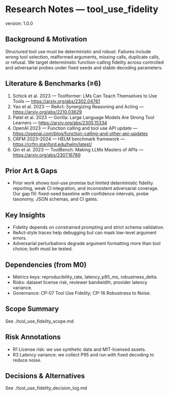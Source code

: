 # Research Notes — tool_use_fidelity
version: 1.0.0

## Background & Motivation
Structured tool use must be deterministic and robust. Failures include wrong tool selection, malformed arguments, missing calls, duplicate calls, or refusal. We target deterministic function-calling fidelity across controlled and adversarial probes under fixed seeds and stable decoding parameters.

## Literature & Benchmarks (≥6)
1) Schick et al. 2023 — Toolformer: LMs Can Teach Themselves to Use Tools — https://arxiv.org/abs/2302.04761  
2) Yao et al. 2023 — ReAct: Synergizing Reasoning and Acting — https://arxiv.org/abs/2210.03629  
3) Patel et al. 2023 — Gorilla: Large Language Models Are Strong Tool Learners — https://arxiv.org/abs/2305.15334  
4) OpenAI 2023 — Function calling and tool use API update — https://openai.com/blog/function-calling-and-other-api-updates  
5) CRFM 2023–2024 — HELM benchmark framework — https://crfm.stanford.edu/helm/latest/  
6) Qin et al. 2023 — ToolBench: Making LLMs Masters of APIs — https://arxiv.org/abs/2307.16789

## Prior Art & Gaps
- Prior work shows tool-use promise but limited deterministic fidelity reporting, weak CI integration, and inconsistent adversarial coverage. Our gap fill: fixed-seed baseline with confidence intervals, probe taxonomy, JSON schemas, and CI gates.

## Key Insights
- Fidelity depends on constrained prompting and strict schema validation.
- ReAct-style traces help debugging but can mask low-level argument errors.
- Adversarial perturbations degrade argument formatting more than tool choice; both must be tested.

## Dependencies (from M0)
- Metrics keys: reproducibility_rate, latency_p95_ms, robustness_delta.
- Risks: dataset license risk, reviewer bandwidth, provider latency variance.
- Governance: CP-07 Tool Use Fidelity; CP-16 Robustness to Noise.

## Scope Summary
See ./tool_use_fidelity_scope.md

## Risk Annotations
- R1 License risk: we use synthetic data and MIT-licensed assets.
- R3 Latency variance: we collect P95 and run with fixed decoding to reduce noise.

## Decisions & Alternatives
See ./tool_use_fidelity_decision_log.md
